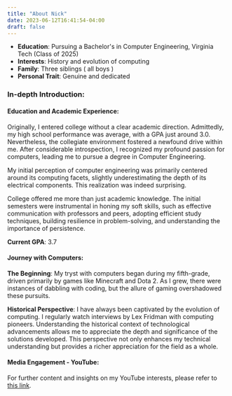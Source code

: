 ```yaml
---
title: "About Nick"
date: 2023-06-12T16:41:54-04:00
draft: false
---
```



- **Education**: Pursuing a Bachelor's in Computer Engineering, Virginia Tech (Class of 2025)
- **Interests**: History and evolution of computing
- **Family**: Three siblings ( all boys )
- **Personal Trait**: Genuine and dedicated



### In-depth Introduction:

#### Education and Academic Experience:

Originally, I entered college without a clear academic direction. Admittedly, my high school performance was average, with a GPA just around 3.0. Nevertheless, the collegiate environment fostered a newfound drive within me. After considerable introspection, I recognized my profound passion for computers, leading me to pursue a degree in Computer Engineering. 

My initial perception of computer engineering was primarily centered around its computing facets, slightly underestimating the depth of its electrical components. This realization was indeed surprising. 

College offered me more than just academic knowledge. The initial semesters were instrumental in honing my soft skills, such as effective communication with professors and peers, adopting efficient study techniques, building resilience in problem-solving, and understanding the importance of persistence.

**Current GPA**: 3.7

#### Journey with Computers:

**The Beginning**:
My tryst with computers began during my fifth-grade, driven primarily by games like Minecraft and Dota 2. As I grew, there were instances of dabbling with coding, but the allure of gaming overshadowed these pursuits.

**Historical Perspective**:
I have always been captivated by the evolution of computing. I regularly watch interviews by Lex Fridman with computing pioneers. Understanding the historical context of technological advancements allows me to appreciate the depth and significance of the solutions developed. This perspective not only enhances my technical understanding but provides a richer appreciation for the field as a whole.

#### Media Engagement - YouTube:

For further content and insights on my YouTube interests, please refer to [this link](/youtube).
